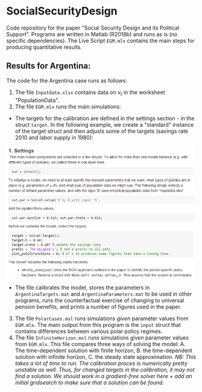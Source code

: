 # SocialSecurityDesign
Code repository for the paper "Social Security Design and its Political Support". Programs are written in Matlab (R2018b) and runs as is (no specific dependencies). The Live Script ```EGM.mlx``` contains the main steps for producing quantitative results. 

## Results for Argentina:

The code for the Argentina case runs as follows:
1. The file ```Inputdata.xlsx``` contains data on $\nu_t$ in the worksheet "PopulationData". 
2. The file ```EGM.mlx``` runs the main simulations:

 * The targets for the calibration are defined in the settings section - in the struct ```target```. In the following example, we create a "standard" instance of the target struct and then adjusts some of the targets (savings rate 2010 and labor supply in 1980):
  <img src="snippets/settings.png" height = "350" class="center">

 * The file calibrates the model, stores the parameters in ```ArgentinaTargets.mat``` and ```ArgentinaParameters.mat``` to be used in other programs, runs the counterfactual exercise of changing to universal pension benefits, and prints a number of figures used in the paper.

3. The file ```PolarCases.mxl``` runs simulations *given* parameter values from ```EGM.mlx```. The main output from this program is the ```input``` struct that contains differences between various polar policy regimes. 
4. The file ```InfiniteHorizon.mxl``` runs simulations *given* parameter values from ```EGM.mlx```. This file compares three ways of solving the model: 
  A. The time-dependent solution with finite horizon,
  B. the time-dependent solution with infinite horizon,
  C. the steady state approximation. *NB: This takes a lot of time to run. The calibration proces is numerically pretty unstable as well. Thus, for changed targets in the calibration, it may not find a solution. We should work in a gradient-free solver here + add an initial gridsearch to make sure that a solution can be found.*
